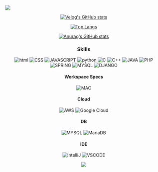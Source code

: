<img src="https://capsule-render.vercel.app/api?type=waving&color=99ccff&height=200&section=header&text=M1nddoong's%20Backend%20Github&fontSize=25&fontColor=FFFFFF"/>

<div align="center">
  
  [![Velog's GitHub stats](https://velog-readme-stats.vercel.app/api/badge?name=m1nddoong)](https://velog.io/@m1nddoong0321)  
  
<div>
  
[![Top Langs](https://github-readme-stats.vercel.app/api/top-langs/?username=m1nddoong&theme=holi)](https://github.com/anuraghazra/github-readme-stats)


[![Anurag's GitHub stats](https://github-readme-stats.vercel.app/api?username=m1nddoong&theme=holi)](https://github.com/anuraghazra/github-readme-stats)


### Skills
![html](https://img.shields.io/badge/HTML5-E34F26?style=for-the-badge&logo=html5&logoColor=white)
![CSS](https://img.shields.io/badge/CSS-239120?&style=for-the-badge&logo=css3&logoColor=white)
![JAVASCRIPT](https://img.shields.io/badge/JavaScript-F7DF1E?style=for-the-badge&logo=JavaScript&logoColor=white)
![python](https://img.shields.io/badge/Python-3776AB?style=for-the-badge&logo=python&logoColor=white)
![C](https://img.shields.io/badge/C-00599C?style=for-the-badge&logo=c&logoColor=white)
![C++](https://img.shields.io/badge/C%2B%2B-00599C?style=for-the-badge&logo=c%2B%2B&logoColor=white)
![JAVA](https://img.shields.io/badge/Java-ED8B00?style=for-the-badge&logo=openjdk&logoColor=white)
![PHP](https://img.shields.io/badge/PHP-777BB4?style=for-the-badge&logo=php&logoColor=white)
![SPRING](https://img.shields.io/badge/Spring-6DB33F?style=for-the-badge&logo=spring&logoColor=white)
![MYSQL](https://img.shields.io/badge/MySQL-00000F?style=for-the-badge&logo=mysql&logoColor=white)
![DJANGO](https://img.shields.io/badge/Django-092E20?style=for-the-badge&logo=django&logoColor=white)

#### Workspace Specs
![MAC](https://img.shields.io/badge/Apple-MacBook_Pro_2012-999999?style=for-the-badge&logo=apple&logoColor=white)

#### Cloud
![AWS](https://img.shields.io/badge/Amazon_AWS-FF9900?style=for-the-badge&logo=amazonaws&logoColor=white)
![Google Cloud](https://img.shields.io/badge/Google_Cloud-4285F4?style=for-the-badge&logo=google-cloud&logoColor=white)


#### DB
![MYSQL](https://img.shields.io/badge/MySQL-005C84?style=for-the-badge&logo=mysql&logoColor=white)
![MariaDB](https://img.shields.io/badge/MariaDB-003545?style=for-the-badge&logo=mariadb&logoColor=white)

#### IDE
![IntelliJ](https://img.shields.io/badge/IntelliJ_IDEA-000000.svg?style=for-the-badge&logo=intellij-idea&logoColor=white)
![VSCODE](https://img.shields.io/badge/Visual_Studio_Code-0078D4?style=for-the-badge&logo=visual%20studio%20code&logoColor=white)



<img src="https://capsule-render.vercel.app/api?type=waving&color=99ccff&height=100&section=footer"/>
